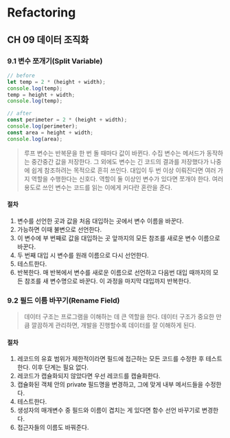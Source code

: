 # Refactoring

## CH 09 데이터 조직화

### 9.1 변수 쪼개기(Split Variable)

```javascript
// before
let temp = 2 * (height + width);
console.log(temp);
temp = height + width;
console.log(temp);

// after
const perimeter = 2 * (height + width);
console.log(perimeter);
const area = height + width;
console.log(area);
```

> 루프 변수는 반복문을 한 번 돌 때마다 값이 바뀐다. 수집 변수는 메서드가 동작하는 중간중간 값을 저장한다. 그 외에도 변수는 긴 코드의 결과를 저장했다가 나중에 쉽게 참조하려는 목적으로 흔히 쓰인다. 대입이 두 번 이상 이뤄진다면 여러 가지 역할을 수행한다는 신호다. 역할이 둘 이상인 변수가 있다면 쪼개야 한다. 여러 용도로 쓰인 변수는 코드를 읽는 이에게 커다란 혼란을 준다.

#### 절차

1. 변수를 선언한 곳과 값을 처음 대입하는 곳에서 변수 이름을 바꾼다.
2. 가능하면 이때 불변으로 선언한다.
3. 이 변수에 부 번째로 값을 대입하는 곳 앞까지의 모든 참조를 새로운 변수 이름으로 바꾼다.
4. 두 번째 대입 시 변수를 원래 이름으로 다시 선언한다.
5. 테스트한다.
6. 반복한다. 매 반복에서 변수를 새로운 이름으로 선언하고 다음번 대입 때까지의 모든 참조를 새 변수명으로 바꾼다. 이 과정을 마지막 대입까지 반복한다.

### 9.2 필드 이름 바꾸기(Rename Field)

> 데이터 구조는 프로그램을 이해하는 데 큰 역할을 한다. 데이터 구조가 중요한 만큼 깔끔하게 관리하면, 개발을 진행할수록 데이터를 잘 이해하게 된다.

#### 절차

1. 레코드의 유효 범위가 제한적이라면 필드에 접근하는 모든 코드를 수정한 후 테스트한다. 이후 단계는 필요 없다.
2. 레코드가 캡슐화되지 않았다면 우선 레코드를 캡슐화한다.
3. 캡슐화된 객체 안의 private 필드명을 변경하고, 그에 맞게 내부 메서드들을 수정한다.
4. 테스트한다.
5. 생성자의 매개변수 중 필드와 이름이 겹치는 게 있다면 함수 선언 바꾸기로 변경한다.
6. 접근자들의 이름도 바꿔준다.
